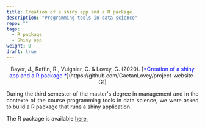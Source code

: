 ```yaml
---
title: Creation of a shiny app and a R package
description: "Programming tools in data science"
repo: ""
tags:
  - R package
  - Shiny app
weight: 0
draft: true
---
```



<center> Bayer, J., Raffin, R., Vuignier, C. & Lovey, G. (2020). [<span style="color:blue">*Creation of a shiny app and a R package.*</span>](https://github.com/GaetanLovey/project-website-G1)</p></center>

<p style="text-align:justify;">During the third semester of the master's degree in management and in the contexte of the course programming tools in data science, we were asked to build a R package that runs a shiny application. 

The R package is available [here.](https://github.com/GaetanLovey/project-G1)</p>

